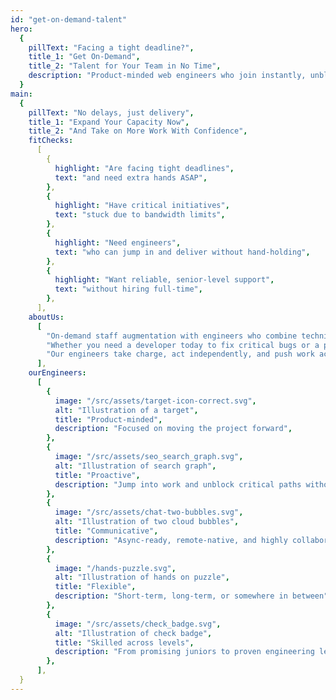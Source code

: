 ```yaml
---
id: "get-on-demand-talent"
hero:
  {
    pillText: "Facing a tight deadline?",
    title_1: "Get On-Demand",
    title_2: "Talent for Your Team in No Time",
    description: "Product-minded web engineers who join instantly, unblock critical work, and help you ship on time — from urgent fixes to major features, junior to senior talent.",
  }
main:
  {
    pillText: "No delays, just delivery",
    title_1: "Expand Your Capacity Now",
    title_2: "And Take on More Work With Confidence",
    fitChecks:
      [
        {
          highlight: "Are facing tight deadlines",
          text: "and need extra hands ASAP",
        },
        {
          highlight: "Have critical initiatives",
          text: "stuck due to bandwidth limits",
        },
        {
          highlight: "Need engineers",
          text: "who can jump in and deliver without hand-holding",
        },
        {
          highlight: "Want reliable, senior-level support",
          text: "without hiring full-time",
        },
      ],
    aboutUs:
      [
        "On-demand staff augmentation with engineers who combine technical skill, product intuition, and clear communication.",
        "Whether you need a developer today to fix critical bugs or a product-minded lead to take the wheel on a tight deadline, we place the right talent immediately.",
        "Our engineers take charge, act independently, and push work across the finish line without waiting on instructions.",
      ],
    ourEngineers:
      [
        {
          image: "/src/assets/target-icon-correct.svg",
          alt: "Illustration of a target",
          title: "Product-minded",
          description: "Focused on moving the project forward",
        },
        {
          image: "/src/assets/seo_search_graph.svg",
          alt: "Illustration of search graph",
          title: "Proactive",
          description: "Jump into work and unblock critical paths without waiting",
        },
        {
          image: "/src/assets/chat-two-bubbles.svg",
          alt: "Illustration of two cloud bubbles",
          title: "Communicative",
          description: "Async-ready, remote-native, and highly collaborative",
        },
        {
          image: "/hands-puzzle.svg",
          alt: "Illustration of hands on puzzle",
          title: "Flexible",
          description: "Short-term, long-term, or somewhere in between",
        },
        {
          image: "/src/assets/check_badge.svg",
          alt: "Illustration of check badge",
          title: "Skilled across levels",
          description: "From promising juniors to proven engineering leads",
        },
      ],
  }
---
```

